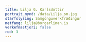 ```yaml
---
title: Lilja G. Karlsdóttir
portrait_mynd: /data/Lilja_sm.jpg
starfslysing: Samgönguverkfræðingur
netfang: lilja@borgarlinan.is
verkefnastjori: false
rod: 3
---
```


